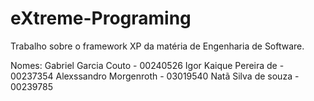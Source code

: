 # eXtreme-Programing
Trabalho sobre o framework XP da matéria de Engenharia de Software.

Nomes:  Gabriel Garcia Couto - 00240526
        Igor Kaique Pereira de  -  00237354
        Alexssandro Morgenroth - 03019540 
        Natã Silva de souza - 00239785 
